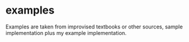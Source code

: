 # examples
Examples are taken from improvised textbooks or other sources, sample implementation plus my example implementation.
